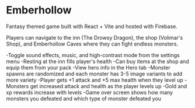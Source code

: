 # Emberhollow

Fantasy themed game built with React + Vite and hosted with Firebase.

Players can navigate to the inn (The Drowsy Dragon), the shop (Volimar's Shop), and Emberhollow Caves where they can fight endless monsters.

-Toggle sound effects, music, and high-contrast mode from the settings menu
-Resting at the inn fills player's health
-Can buy items at the shop and equip them from your pack
-View hero info in the Hero tab
-Monster spawns are randomized and each monster has 3-5 image variants to add more variety
-Player gets +1 attack and +5 max health when they level up
-Monsters get increased attack and health as the player levels up
-Gold and xp rewards increase with levels
-Game over screen shows how many monsters you defeated and which type of monster defeated you
